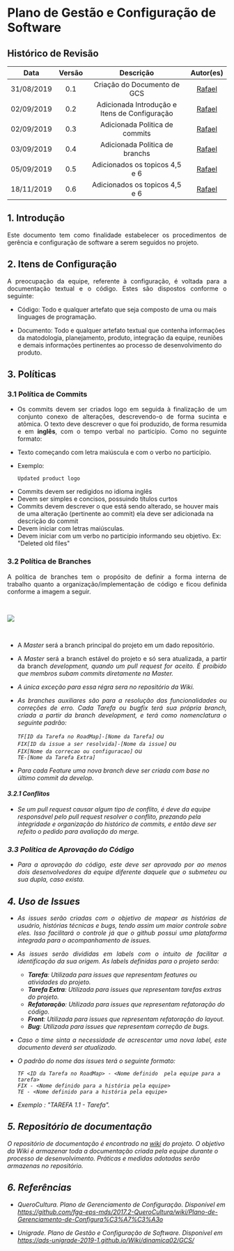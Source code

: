 # Plano de Gestão e Configuração de Software

## Histórico de Revisão

|   Data   |  Versão  |        Descrição       |          Autor(es)          |
|:--------:|:--------:|:----------------------:|:---------------------------:|
|31/08/2019|   0.1    | Criação do Documento de GCS           |  [Rafael](https://github.com/rafaelbrg) |
|02/09/2019|   0.2    | Adicionada Introdução e Itens de Configuração  |  [Rafael](https://github.com/rafaelbrg) |
|02/09/2019|   0.3    | Adicionada Politica de commits |  [Rafael](https://github.com/rafaelbrg) |
|03/09/2019|   0.4    | Adicionada Politica de branchs |  [Rafael](https://github.com/rafaelbrg) |
|05/09/2019|   0.5    | Adicionados os topicos 4,5 e 6 |  [Rafael](https://github.com/rafaelbrg) |
|18/11/2019|   0.6    | Adicionados os topicos 4,5 e 6 |  [Rafael](https://github.com/rafaelbrg) |


## 1. Introdução

<p align = "justify">Este documento tem como finalidade estabelecer os procedimentos de gerência e configuração de software a serem seguidos no projeto.</p>

## 2. Itens de Configuração

<p align = "justify">A preocupação da equipe, referente à configuração, é voltada para a documentação textual e o código. Estes são dispostos conforme o seguinte:</p>

* Código: Todo e qualquer artefato que seja composto de uma ou mais linguages de programação.

* Documento: Todo e qualquer artefato textual que contenha informações da matodologia, planejamento, produto, integração da equipe, reuniões e demais informações pertinentes ao processo de desenvolvimento do produto.

## 3. Políticas

### 3.1 Política de Commits

* <p align = "justify">Os commits devem ser criados logo em seguida à finalização de um conjunto conexo de alterações, descrevendo-o de forma sucinta e atômica. O texto deve descrever o que foi produzido, de forma resumida e em <b>inglês</b>, com o tempo verbal no particípio. Como no seguinte formato:

* Texto começando com letra maiúscula e com o verbo no particípio.

* Exemplo:

   ```Updated product logo```

</p>

* Commits devem ser redigidos no idioma inglês
* Devem ser simples e concisos, possuindo títulos curtos
* Commits devem descrever o que está sendo alterado, se houver mais de uma alteração (pertinente ao commit) ela deve ser adicionada na descrição do commit
* Devem iniciar com letras maiúsculas.
* Devem iniciar com um verbo no particípio informando seu objetivo. Ex: "Deleted old files"

### 3.2 Política de Branches

<p align = "justify"> A política de branches tem o propósito de definir a forma interna de trabalho quanto a organização/implementação de código e ficou definida conforme a imagem a seguir.</p>

<br>

[![](img/branchesModelo.png)](img/branchesModelo.png)

<br>

* <p align = "justify"> A <i>Master</i> será a branch principal do projeto em um dado repositório.</p>

* <p align = "justify">A <i>Master</i> será a branch estável do projeto e só sera atualizada, a partir da branch <i>development<i>, quando um <i>pull request<i> for aceito. É proíbido que membros subam commits diretamente na <i>Master</i>.</p>

 * A única exceção para essa régra sera no repositório da Wiki.

* <p align = "justify">As branches auxiliares são para a resolução das funcionalidades ou correções de erro. Cada <i>Tarefa</i> ou <i>bugfix</i> terá sua própria branch, criada a partir da branch <i>development</i>, e terá como nomenclatura o seguinte padrão: </p>

   ``` TF[ID da Tarefa no RoadMap]-[Nome da Tarefa] ``` ou <br>
   ``` FIX[ID da issue a ser resolvida]-[Nome da issue] ``` ou <br>
   ``` FIX[Nome da correcao ou configuracao] ``` ou <br>
   ``` TE-[Nome da Tarefa Extra] ```<br>

* Para cada Feature uma nova branch deve ser criada com base no último commit da develop.

#### 3.2.1 Conflitos

* Se um pull request causar algum tipo de conflito, é deve da equipe responsável pelo pull request resolver o conflito, prezando pela integridade e organização do histórico de commits, e então deve ser refeito o pedido para avaliação do merge.

### 3.3 Política de Aprovação do Código

* <p align = "justify"> Para a aprovação do código, este deve ser aprovado por ao menos dois desenvolvedores da equipe diferente daquele que o submeteu ou sua dupla, caso exista.</p>

## 4. Uso de Issues

* <p align = "justify">As issues serão criadas com o objetivo de mapear as histórias de usuário, histórias técnicas e bugs, tendo assim um maior controle sobre eles. Isso facilitará o controle já que o github possui uma plataforma integrada para o acompanhamento de issues.</p>

* <p align = "justify">As issues serão divididas em labels com o intuito de facilitar a identificação da sua origem. As labels definidas para o projeto serão:</p>

   * **Tarefa**: Utilizada para issues que representam features ou atividades do projeto.
   * **Tarefa Extra**: Utilizada para issues que representam tarefas extras do projeto.
   * **Refatoração**: Utilizada para issues que representam refatoração do código.  
   * **Front**: Utilizada para issues que representam refatoração do layout.
   * **Bug**: Utilizada para issues que representam correção de bugs.

* <p align = "justify"> Caso o time sinta a necessidade de acrescentar uma nova label, este documento deverá ser atualizado.</p>

* <p align = "justify"> O padrão do nome das issues terá o seguinte formato: </p>

   ``` TF <ID da Tarefa no RoadMap> - <Nome definido  pela equipe para a tarefa> ``` <br>
   ``` FIX - <Nome definido para a história pela equipe> ``` <br>
   ``` TE - <Nome definido para a história pela equipe> ``` <br>

* Exemplo : "TAREFA 1.1 - Tarefa". <br>

## 5. Repositório de documentação

O repositório de documentação é encontrado na [wiki](#https://desenho-2019.github.io/Wiki/) do projeto. O objetivo da Wiki é armazenar toda a documentação criada pela equipe durante o processo de desenvolvimento. Práticas e medidas adotadas serão armazenas no repositório.

## 6. Referências

* QueroCultura. Plano de Gerenciamento de Configuração. Disponível em <https://github.com/fga-eps-mds/2017.2-QueroCultura/wiki/Plano-de-Gerenciamento-de-Configura%C3%A7%C3%A3o>

* Unigrade. Plano de Gestão e Configuração de Software. Disponível em <https://ads-unigrade-2019-1.github.io/Wiki/dinamica02/GCS/>
